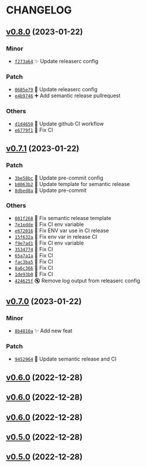 # CHANGELOG

## [v0.8.0](https://github.com/rdeville/test/compare/0.7.1...0.8.0) (2023-01-22)

### Minor

  * [`f273a64`](https://github.com/rdeville/test/commit/f273a64) ✨ Update releaserc config 

### Patch

  * [`0685e79`](https://github.com/rdeville/test/commit/0685e79) 🔧 Update releaserc config 
  * [`e4b9746`](https://github.com/rdeville/test/commit/e4b9746) ➕ Add semantic release pullrequest 

### Others

  * [`d1d4650`](https://github.com/rdeville/test/commit/d1d4650) 💚 Update github CI workflow 
  * [`e6779f1`](https://github.com/rdeville/test/commit/e6779f1) 💚 Fix CI

## [v0.7.1](https://github.com/rdeville/test/compare/0.7.0...0.7.1) (2023-01-22)

### Patch

  * [`3be58bc`](https://github.com/rdeville/test/commit/3be58bc) 🔧 Update pre-commit config 
  * [`b8063b2`](https://github.com/rdeville/test/commit/b8063b2) 🔧 Update template for semantic release 
  * [`8dbed8a`](https://github.com/rdeville/test/commit/8dbed8a) 🔧 Update pre-commit 

### Others

  * [`081f268`](https://github.com/rdeville/test/commit/081f268) 💚 Fix semantic release template 
  * [`7e1edde`](https://github.com/rdeville/test/commit/7e1edde) 💚 Fix CI env variable 
  * [`e672016`](https://github.com/rdeville/test/commit/e672016) 💚 Fix ENV var use in CI release 
  * [`15f632a`](https://github.com/rdeville/test/commit/15f632a) 💚 Fix env var in release CI 
  * [`f9e7ad1`](https://github.com/rdeville/test/commit/f9e7ad1) 💚 Fix CI env variable 
  * [`3534774`](https://github.com/rdeville/test/commit/3534774) 💚 Fix CI 
  * [`65a7a1a`](https://github.com/rdeville/test/commit/65a7a1a) 💚 Fix CI 
  * [`fac3ba5`](https://github.com/rdeville/test/commit/fac3ba5) 💚 Fix CI 
  * [`8a6c366`](https://github.com/rdeville/test/commit/8a6c366) 💚 Fix CI 
  * [`1de93b0`](https://github.com/rdeville/test/commit/1de93b0) 💚 Fix CI 
  * [`424625f`](https://github.com/rdeville/test/commit/424625f) 🔇 Remove log output from releaserc config

## [v0.7.0](https://github.com/rdeville/test/compare/0.6.0...0.7.0) (2023-01-22)

### Minor
  * [`8b4810a`](https://github.com/rdeville/test/commit/8b4810a) ✨ Add new feat 

### Patch
  * [`9452964`](https://github.com/rdeville/test/commit/9452964) 🔧 Update semantic release and CI

## [v0.6.0](https://github.com/rdeville/test/compare/0.5.0...0.6.0) (2022-12-28)

## [v0.6.0](https://github.com/rdeville/test/compare/0.5.0...0.6.0) (2022-12-28)

## [v0.6.0](https://github.com/rdeville/test/compare/0.5.0...0.6.0) (2022-12-28)

## [v0.5.0](https://github.com/rdeville/test/compare/0.4.0...0.5.0) (2022-12-28)

## [v0.5.0](https://github.com/rdeville/test/compare/0.4.0...0.5.0) (2022-12-28)
